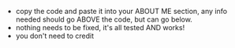 - copy the code and paste it into your ABOUT ME section, any info needed should go ABOVE the code, but can go below.
- nothing needs to be fixed, it's all tested AND works!
- you don't need to credit
